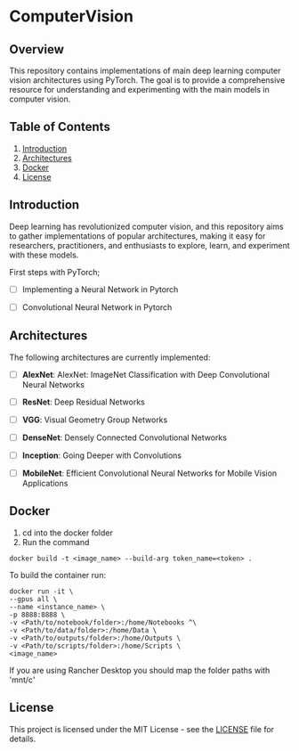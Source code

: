 # ComputerVision

## Overview
This repository contains implementations of main deep learning computer vision architectures using PyTorch. The goal is to provide a comprehensive resource for understanding and experimenting with the main models in computer vision.

## Table of Contents

1. [Introduction](#introduction)
2. [Architectures](#architectures)
3. [Docker](#docker)
4. [License](#license)

## Introduction

Deep learning has revolutionized computer vision, and this repository aims to gather implementations of popular architectures, making it easy for researchers, practitioners, and enthusiasts to explore, learn, and experiment with these models.

First steps with PyTorch;

- [ ] Implementing a Neural Network in Pytorch
- [ ] Convolutional Neural Network in Pytorch


## Architectures

The following architectures are currently implemented:
- [ ] **AlexNet**: AlexNet: ImageNet Classification with Deep Convolutional Neural Networks
- [ ] **ResNet**: Deep Residual Networks
- [ ] **VGG**: Visual Geometry Group Networks
- [ ] **DenseNet**: Densely Connected Convolutional Networks
- [ ] **Inception**: Going Deeper with Convolutions
- [ ] **MobileNet**: Efficient Convolutional Neural Networks for Mobile Vision Applications



## Docker


1. cd into the docker folder
2. Run the command

```
docker build -t <image_name> --build-arg token_name=<token> . 
```
    
To build the container run:
    
```
docker run -it \
--gpus all \
--name <instance_name> \
-p 8888:8888 \
-v <Path/to/notebook/folder>:/home/Notebooks ^\
-v <Path/to/data/folder>:/home/Data \
-v <Path/to/outputs/folder>:/home/Outputs \
-v <Path/to/scripts/folder>:/home/Scripts \
<image_name>
```

If you are using Rancher Desktop you should map the folder paths with 'mnt/c' 

## License
This project is licensed under the MIT License - see the [LICENSE](#LICENSE) file for details.

